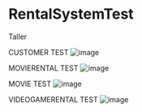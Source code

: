# RentalSystemTest
Taller


CUSTOMER TEST
![image](https://user-images.githubusercontent.com/67887869/131067181-634f332e-c141-449c-96a9-4e659fc2589b.png)

MOVIERENTAL TEST
![image](https://user-images.githubusercontent.com/67887869/131067401-742830a6-8594-47ff-ae52-0ec2ef145117.png)

MOVIE TEST
![image](https://user-images.githubusercontent.com/67887869/131067472-0eb1a317-70af-414e-998e-8ad9060c8102.png)

VIDEOGAMERENTAL TEST
![image](https://user-images.githubusercontent.com/67887869/131067550-28324b30-5ff0-4a76-9084-35e2d3744388.png)

